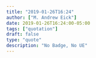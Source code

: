 ```yaml
---
title: "2019-01-26T16:24"
author: ["M. Andrew Eick"]
date: 2019-01-26T16:24:00-05:00
tags: ["quotation"]
draft: false
type: "quote"
description: "No Badge, No UE"
---
```

